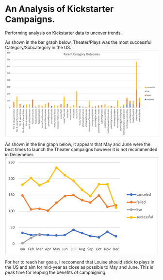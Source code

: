 # An Analysis of Kickstarter Campaigns. 
Performing analysis on Kickstarter data to uncover trends.  

As shown in the bar graph below, Theater/Plays was the most successful Category/Subcategory in the US. 
![Parent Category Outcomes](ParentCategoryOutcomes.png)


As shown in the line graph below, it appears that May and June were the best times to launch the Theater campaigns however it is not recommended in Decemeber.  
![Outcomes Based on Launch Date Line Graph](OutcomesBasedonLaunchDateLineGraph.png)

For her to reach her goals, I reccomend that Louise should stick to plays in the US and aim for mid-year as close as possible to May and June. This is peak time for reaping the benefits of campaigning.   
